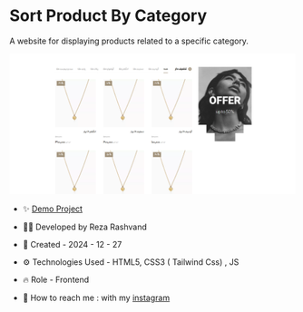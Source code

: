 # Sort Product By Category

A website for displaying products related to a specific category.

![16](https://github.com/Reza-Developer01/SortByCategory/blob/main/16.png)

- ✨ [Demo Project](https://reza-developer01.github.io/SortByCategory/)

- 👨‍💻 Developed by Reza Rashvand

- 📅 Created - 2024 - 12 - 27

- ⚙️ Technologies Used - HTML5, CSS3 ( Tailwind Css) , JS

- 🔥 Role - Frontend

- 🤝 How to reach me : with my [instagram](https://www.instagram.com/amirreza_rashvand_developer)
